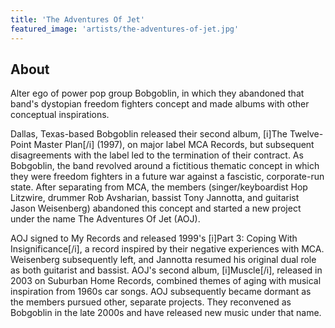 ```yaml
---
title: 'The Adventures Of Jet'
featured_image: 'artists/the-adventures-of-jet.jpg'
---
```


## About

Alter ego of power pop group Bobgoblin, in which they abandoned that band's dystopian freedom fighters concept and made albums with other conceptual inspirations.

Dallas, Texas-based Bobgoblin released their second album, [i]The Twelve-Point Master Plan[/i] (1997), on major label MCA Records, but subsequent disagreements with the label led to the termination of their contract. As Bobgoblin, the band revolved around a fictitious thematic concept in which they were freedom fighters in a future war against a fascistic, corporate-run state. After separating from MCA, the members (singer/keyboardist Hop Litzwire, drummer Rob Avsharian, bassist Tony Jannotta, and guitarist Jason Weisenberg) abandoned this concept and started a new project under the name The Adventures Of Jet (AOJ).

AOJ signed to My Records and released 1999's [i]Part 3: Coping With Insignificance[/i], a record inspired by their negative experiences with MCA. Weisenberg subsequently left, and Jannotta resumed his original dual role as both guitarist and bassist. AOJ's second album, [i]Muscle[/i], released in 2003 on Suburban Home Records, combined themes of aging with musical inspiration from 1960s car songs. AOJ subsequently became dormant as the members pursued other, separate projects. They reconvened as Bobgoblin in the late 2000s and have released new music under that name.
